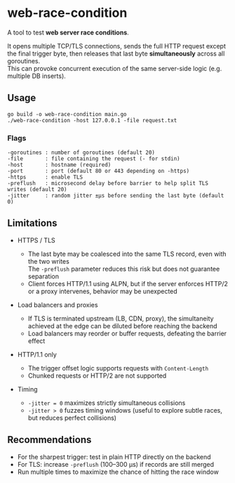 # web-race-condition

A tool to test **web server race conditions**.

It opens multiple TCP/TLS connections, sends the full HTTP request
except the final trigger byte, then releases that last byte
**simultaneously** across all goroutines.  
This can provoke concurrent execution of the same server-side logic
(e.g. multiple DB inserts).

## Usage

```
go build -o web-race-condition main.go
./web-race-condition -host 127.0.0.1 -file request.txt
```

### Flags

```
-goroutines : number of goroutines (default 20)
-file       : file containing the request (- for stdin)
-host       : hostname (required)
-port       : port (default 80 or 443 depending on -https)
-https      : enable TLS
-preflush   : microsecond delay before barrier to help split TLS writes (default 20)
-jitter     : random jitter ±µs before sending the last byte (default 0)
```

## Limitations

- HTTPS / TLS
  - The last byte may be coalesced into the same TLS record, even with the two writes  
    The `-preflush` parameter reduces this risk but does not guarantee separation
  - Client forces HTTP/1.1 using ALPN, but if the server enforces HTTP/2 or a proxy intervenes, behavior may be unexpected

- Load balancers and proxies
  - If TLS is terminated upstream (LB, CDN, proxy), the simultaneity achieved at the edge can be diluted before reaching the backend
  - Load balancers may reorder or buffer requests, defeating the barrier effect

- HTTP/1.1 only
  - The trigger offset logic supports requests with `Content-Length`
  - Chunked requests or HTTP/2 are not supported

- Timing
  - `-jitter = 0` maximizes strictly simultaneous collisions
  - `-jitter > 0` fuzzes timing windows (useful to explore subtle races, but reduces perfect collisions)

## Recommendations

- For the sharpest trigger: test in plain HTTP directly on the backend
- For TLS: increase `-preflush` (100–300 µs) if records are still merged
- Run multiple times to maximize the chance of hitting the race window
